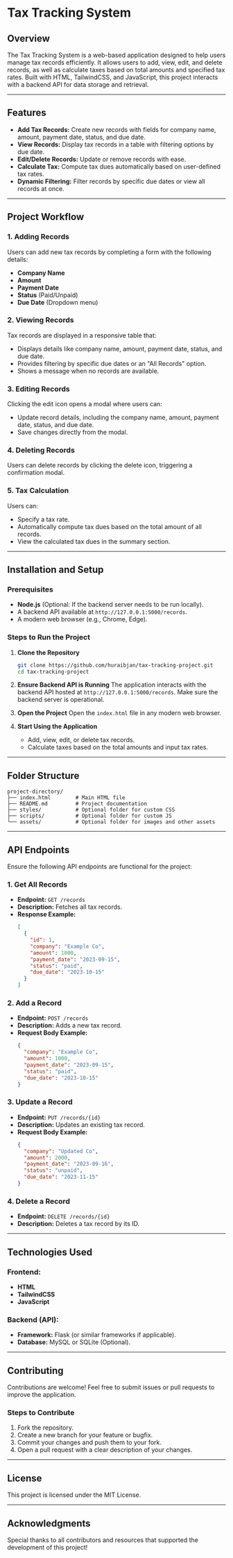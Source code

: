 # Tax Tracking System

## Overview
The Tax Tracking System is a web-based application designed to help users manage tax records efficiently. It allows users to add, view, edit, and delete records, as well as calculate taxes based on total amounts and specified tax rates. Built with HTML, TailwindCSS, and JavaScript, this project interacts with a backend API for data storage and retrieval.

---

## Features
- **Add Tax Records:** Create new records with fields for company name, amount, payment date, status, and due date.
- **View Records:** Display tax records in a table with filtering options by due date.
- **Edit/Delete Records:** Update or remove records with ease.
- **Calculate Tax:** Compute tax dues automatically based on user-defined tax rates.
- **Dynamic Filtering:** Filter records by specific due dates or view all records at once.

---

## Project Workflow

### 1. Adding Records
Users can add new tax records by completing a form with the following details:
- **Company Name**
- **Amount**
- **Payment Date**
- **Status** (Paid/Unpaid)
- **Due Date** (Dropdown menu)

### 2. Viewing Records
Tax records are displayed in a responsive table that:
- Displays details like company name, amount, payment date, status, and due date.
- Provides filtering by specific due dates or an "All Records" option.
- Shows a message when no records are available.

### 3. Editing Records
Clicking the edit icon opens a modal where users can:
- Update record details, including the company name, amount, payment date, status, and due date.
- Save changes directly from the modal.

### 4. Deleting Records
Users can delete records by clicking the delete icon, triggering a confirmation modal.

### 5. Tax Calculation
Users can:
- Specify a tax rate.
- Automatically compute tax dues based on the total amount of all records.
- View the calculated tax dues in the summary section.

---

## Installation and Setup

### Prerequisites
- **Node.js** (Optional: If the backend server needs to be run locally).
- A backend API available at `http://127.0.0.1:5000/records`.
- A modern web browser (e.g., Chrome, Edge).

### Steps to Run the Project

1. **Clone the Repository**
   ```bash
   git clone https://github.com/huraibjan/tax-tracking-project.git
   cd tax-tracking-project
   ```

2. **Ensure Backend API is Running**
   The application interacts with the backend API hosted at `http://127.0.0.1:5000/records`. Make sure the backend server is operational.

3. **Open the Project**
   Open the `index.html` file in any modern web browser.

4. **Start Using the Application**
   - Add, view, edit, or delete tax records.
   - Calculate taxes based on the total amounts and input tax rates.

---

## Folder Structure
```
project-directory/
├── index.html        # Main HTML file
├── README.md         # Project documentation
├── styles/           # Optional folder for custom CSS
├── scripts/          # Optional folder for custom JS
└── assets/           # Optional folder for images and other assets
```

---

## API Endpoints
Ensure the following API endpoints are functional for the project:

### 1. **Get All Records**
- **Endpoint:** `GET /records`
- **Description:** Fetches all tax records.
- **Response Example:**
  ```json
  [
    {
      "id": 1,
      "company": "Example Co",
      "amount": 1000,
      "payment_date": "2023-09-15",
      "status": "paid",
      "due_date": "2023-10-15"
    }
  ]
  ```

### 2. **Add a Record**
- **Endpoint:** `POST /records`
- **Description:** Adds a new tax record.
- **Request Body Example:**
  ```json
  {
    "company": "Example Co",
    "amount": 1000,
    "payment_date": "2023-09-15",
    "status": "paid",
    "due_date": "2023-10-15"
  }
  ```

### 3. **Update a Record**
- **Endpoint:** `PUT /records/{id}`
- **Description:** Updates an existing tax record.
- **Request Body Example:**
  ```json
  {
    "company": "Updated Co",
    "amount": 2000,
    "payment_date": "2023-09-16",
    "status": "unpaid",
    "due_date": "2023-11-15"
  }
  ```

### 4. **Delete a Record**
- **Endpoint:** `DELETE /records/{id}`
- **Description:** Deletes a tax record by its ID.

---

## Technologies Used

### Frontend:
- **HTML**
- **TailwindCSS**
- **JavaScript**

### Backend (API):
- **Framework:** Flask (or similar frameworks if applicable).
- **Database:** MySQL or SQLite (Optional).

---

## Contributing
Contributions are welcome! Feel free to submit issues or pull requests to improve the application.

### Steps to Contribute
1. Fork the repository.
2. Create a new branch for your feature or bugfix.
3. Commit your changes and push them to your fork.
4. Open a pull request with a clear description of your changes.

---

## License
This project is licensed under the MIT License.

---

## Acknowledgments
Special thanks to all contributors and resources that supported the development of this project!

